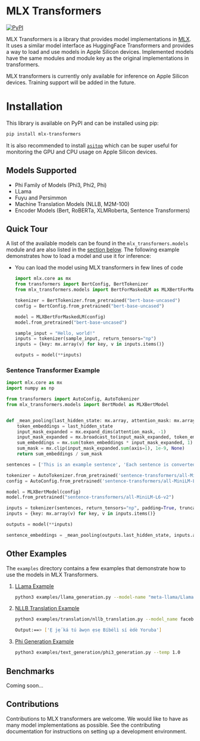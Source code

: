 # MLX Transformers

[![PyPI](https://img.shields.io/pypi/v/mlx-transformers?color=red)](https://pypi.org/project/mlx-transformers/)


MLX Transformers is a library that provides model implementations in [MLX](https://github.com/ml-explore/mlx). It uses a similar model interface as HuggingFace Transformers and provides a way to load and use models in Apple Silicon devices. Implemented models have the same modules and module key as the original implementations in transformers.

MLX transformers is currently only available for inference on Apple Silicon devices. Training support will be added in the future.

# Installation

This library is available on PyPI and can be installed using pip:

```bash
pip install mlx-transformers
```

It is also recommended to install [`asitop`](https://github.com/tlkh/asitop)
which can be super useful for monitoring the GPU and CPU usage on Apple Silicon devices.

## Models Supported

- Phi Family of Models (Phi3, Phi2, Phi)
- LLama
- Fuyu and Persimmon
- Machine Translation Models (NLLB, M2M-100)
- Encoder Models (Bert, RoBERTa, XLMRoberta, Sentence Transformers)

## Quick Tour

A list of the available models can be found in the `mlx_transformers.models` module and are also listed in the [section below](#available-model-architectures). The following example demonstrates how to load a model and use it for inference:


- You can load the model using MLX transformers in few lines of code

    ```python
    import mlx.core as mx
    from transformers import BertConfig, BertTokenizer
    from mlx_transformers.models import BertForMaskedLM as MLXBertForMaskedLM

    tokenizer = BertTokenizer.from_pretrained("bert-base-uncased")
    config = BertConfig.from_pretrained("bert-base-uncased")
    
    model = MLXBertForMaskedLM(config)
    model.from_pretrained("bert-base-uncased")

    sample_input = "Hello, world!"
    inputs = tokenizer(sample_input, return_tensors="np")
    inputs = {key: mx.array(v) for key, v in inputs.items()}

    outputs = model(**inputs)
    ```

### Sentence Transformer Example

```python
import mlx.core as mx
import numpy as np

from transformers import AutoConfig, AutoTokenizer
from mlx_transformers.models import BertModel as MLXBertModel


def _mean_pooling(last_hidden_state: mx.array, attention_mask: mx.array):
    token_embeddings = last_hidden_state
    input_mask_expanded = mx.expand_dims(attention_mask, -1)
    input_mask_expanded = mx.broadcast_to(input_mask_expanded, token_embeddings.shape).astype(mx.float32)
    sum_embeddings = mx.sum(token_embeddings * input_mask_expanded, 1)
    sum_mask = mx.clip(input_mask_expanded.sum(axis=1), 1e-9, None)
    return sum_embeddings / sum_mask

sentences = ['This is an example sentence', 'Each sentence is converted']

tokenizer = AutoTokenizer.from_pretrained('sentence-transformers/all-MiniLM-L6-v2')
config = AutoConfig.from_pretrained('sentence-transformers/all-MiniLM-L6-v2')

model = MLXBertModel(config)
model.from_pretrained("sentence-transformers/all-MiniLM-L6-v2")

inputs = tokenizer(sentences, return_tensors="np", padding=True, truncation=True)
inputs = {key: mx.array(v) for key, v in inputs.items()}

outputs = model(**inputs)

sentence_embeddings = _mean_pooling(outputs.last_hidden_state, inputs.attention_mask)
```


## Other Examples

The `examples` directory contains a few examples that demonstrate how to use the models in MLX Transformers. 

1. [LLama Example](examples/text_generation/llama_generation.py)
    ```bash
    python3 examples/llama_generation.py --model-name "meta-llama/Llama-2-7b-hf"  
    ```

2. [NLLB Translation Example](examples/translation/nllb_translation.py)
    ```bash
    python3 examples/translation/nllb_translation.py --model_name facebook/nllb-200-distilled-600M --source_language English --target_language Yoruba --text_to_translate "Let us translate text to Yoruba"

    Output:==> ['Ẹ jẹ́ ká tú àwọn ẹsẹ Bíbélì sí èdè Yoruba']
    ```

3. [Phi Generation Example](examples/text_generation/phi3_generation.py)
    ```bash
    python3 examples/text_generation/phi3_generation.py --temp 1.0
    ```


## Benchmarks

Coming soon...

## Contributions

Contributions to MLX transformers are welcome. We would like to have as many model implementations as possible.
See the contributing documentation for instructions on setting up a development environment.